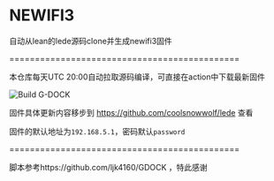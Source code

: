# NEWIFI3

 自动从lean的lede源码clone并生成newifi3固件 

=============================================

本仓库每天UTC 20:00自动拉取源码编译，可直接在action中下载最新固件

![Build G-DOCK](https://github.com/Cathgao/newifi3/workflows/Build%20G-DOCK/badge.svg?branch=master)

固件具体更新内容移步到 https://github.com/coolsnowwolf/lede 查看

固件的默认地址为`192.168.5.1`，密码默认`password`

=============================================

脚本参考https://github.com/ljk4160/GDOCK  ，特此感谢
